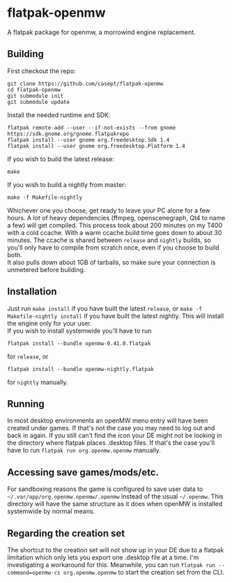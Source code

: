 # flatpak-openmw    

A flatpak package for openmw, a morrowind engine replacement.      

## Building     
First checkout the repo:     
```
git clone https://github.com/casept/flatpak-openmw     
cd flatpak-openmw      
git submodule init     
git submodule update     
```

Install the needed runtime and SDK:        
```
flatpak remote-add --user --if-not-exists --from gnome https://sdk.gnome.org/gnome.flatpakrepo       
flatpak install --user gnome org.freedesktop.Sdk 1.4      
flatpak install --user gnome org.freedesktop.Platform 1.4          
```

If you wish to build the latest release:         
```    
make     
```     
 
If you wish to build a nightly from master:         
```    
make -f Makefile-nightly     
```     

Whichever one you choose, get ready to leave your PC alone for a few hours. A lot of heavy dependencies (ffmpeg, openscenegraph, Qt4 to name a few) will get compiled. This process took about 200 minutes on my T400 with a cold ccache. With a warm ccache build time goes down to about 30 minutes. The ccache is shared between `release` and `nightly` builds, so you'll only have to compile from scratch once, even if you choose to build both.      
It also pulls down about 1GB of tarballs, so make sure your connection is unmetered before building.

## Installation      
Just run `make install` if you have built the latest `release`, or `make -f Makefile-nightly install` if you have built the latest nightly. This will install the engine only for your user.        
If you wish to install systemwide you'll have to run       
```     
flatpak install --bundle openmw-0.41.0.flatpak     
```     
for `release`, or
```
flatpak install --bundle openmw-nightly.flatpak     
```     
for `nightly` manually.      

## Running        
In most desktop environments an openMW menu entry will have been created under games. If that's not the case you may need to log out and back in again. If you still can't find the icon your DE might not be looking in the directory where flatpak places .desktop files. If that's the case you'll have to run `flatpak run org.openmw.openmw` manually.

## Accessing save games/mods/etc.
For sandboxing reasons the game is configured to save user data to `~/.var/app/org.openmw.openmw/.openmw` instead of the usual `~/.openmw`. This directory will have the same structure as it does when openMW is installed systemwide by normal means.

## Regarding the creation set
The shortcut to the creation set will not show up in your DE due to a flatpak limitation which only lets you export one .desktop file at a time. I'm investigating a workaround for this. Meanwhile, you can run `flatpak run --command=openmw-cs org.openmw.openmw` to start the creation set from the CLI.
